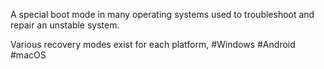 A special boot mode in many operating systems used to troubleshoot and repair an unstable system.

Various recovery modes exist for each platform, #Windows #Android #macOS 

